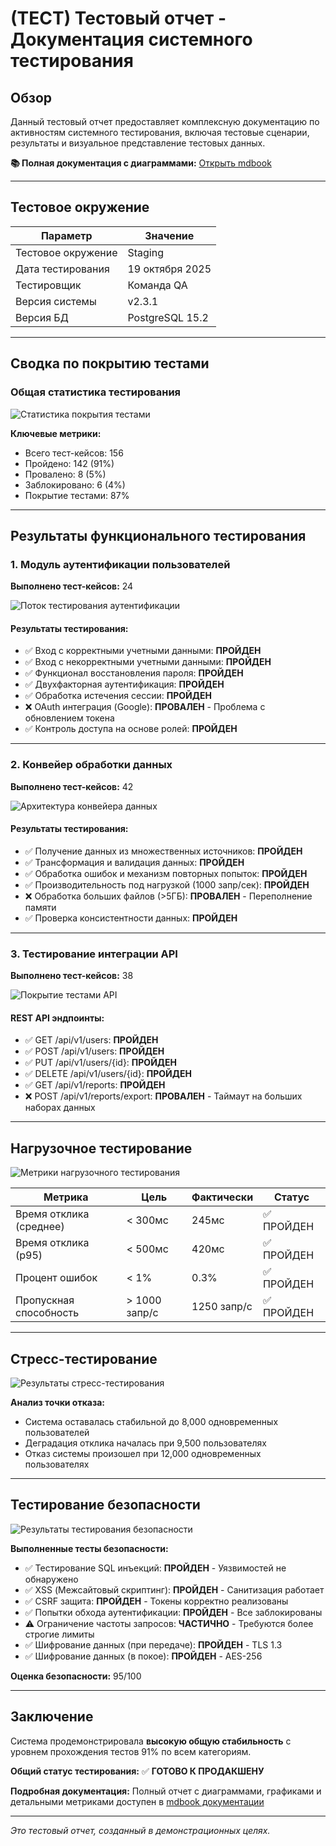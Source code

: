 # (ТЕСТ) Тестовый отчет - Документация системного тестирования

## Обзор

Данный тестовый отчет предоставляет комплексную документацию по активностям системного тестирования, включая тестовые сценарии, результаты и визуальное представление тестовых данных.

**📚 Полная документация с диаграммами:** [Открыть mdbook](https://razex0lol.github.io/system-engineering-playbook/)

---

## Тестовое окружение

| Параметр | Значение |
|-----------|-------|
| Тестовое окружение | Staging |
| Дата тестирования | 19 октября 2025 |
| Тестировщик | Команда QA |
| Версия системы | v2.3.1 |
| Версия БД | PostgreSQL 15.2 |

---

## Сводка по покрытию тестами

### Общая статистика тестирования

![Статистика покрытия тестами](img/img.png)

**Ключевые метрики:**
- Всего тест-кейсов: 156
- Пройдено: 142 (91%)
- Провалено: 8 (5%)
- Заблокировано: 6 (4%)
- Покрытие тестами: 87%

---

## Результаты функционального тестирования

### 1. Модуль аутентификации пользователей

**Выполнено тест-кейсов:** 24

![Поток тестирования аутентификации](img/img1.png)

#### Результаты тестирования:
- ✅ Вход с корректными учетными данными: **ПРОЙДЕН**
- ✅ Вход с некорректными учетными данными: **ПРОЙДЕН**
- ✅ Функционал восстановления пароля: **ПРОЙДЕН**
- ✅ Двухфакторная аутентификация: **ПРОЙДЕН**
- ✅ Обработка истечения сессии: **ПРОЙДЕН**
- ❌ OAuth интеграция (Google): **ПРОВАЛЕН** - Проблема с обновлением токена
- ✅ Контроль доступа на основе ролей: **ПРОЙДЕН**

---

### 2. Конвейер обработки данных

**Выполнено тест-кейсов:** 42

![Архитектура конвейера данных](img/img2.png)

#### Результаты тестирования:
- ✅ Получение данных из множественных источников: **ПРОЙДЕН**
- ✅ Трансформация и валидация данных: **ПРОЙДЕН**
- ✅ Обработка ошибок и механизм повторных попыток: **ПРОЙДЕН**
- ✅ Производительность под нагрузкой (1000 запр/сек): **ПРОЙДЕН**
- ❌ Обработка больших файлов (>5ГБ): **ПРОВАЛЕН** - Переполнение памяти
- ✅ Проверка консистентности данных: **ПРОЙДЕН**

---

### 3. Тестирование интеграции API

**Выполнено тест-кейсов:** 38

![Покрытие тестами API](img/img3.png)

#### REST API эндпоинты:
- ✅ GET /api/v1/users: **ПРОЙДЕН**
- ✅ POST /api/v1/users: **ПРОЙДЕН**
- ✅ PUT /api/v1/users/{id}: **ПРОЙДЕН**
- ✅ DELETE /api/v1/users/{id}: **ПРОЙДЕН**
- ✅ GET /api/v1/reports: **ПРОЙДЕН**
- ❌ POST /api/v1/reports/export: **ПРОВАЛЕН** - Таймаут на больших наборах данных

---

## Нагрузочное тестирование

![Метрики нагрузочного тестирования](img/img4.png)

| Метрика | Цель | Фактически | Статус |
|--------|--------|--------|--------|
| Время отклика (среднее) | < 300мс | 245мс | ✅ ПРОЙДЕН |
| Время отклика (p95) | < 500мс | 420мс | ✅ ПРОЙДЕН |
| Процент ошибок | < 1% | 0.3% | ✅ ПРОЙДЕН |
| Пропускная способность | > 1000 запр/с | 1250 запр/с | ✅ ПРОЙДЕН |

---

## Стресс-тестирование

![Результаты стресс-тестирования](img/img5.png)

**Анализ точки отказа:**
- Система оставалась стабильной до 8,000 одновременных пользователей
- Деградация отклика началась при 9,500 пользователях
- Отказ системы произошел при 12,000 одновременных пользователях

---

## Тестирование безопасности

![Результаты тестирования безопасности](img/img6.png)

**Выполненные тесты безопасности:**
- ✅ Тестирование SQL инъекций: **ПРОЙДЕН** - Уязвимостей не обнаружено
- ✅ XSS (Межсайтовый скриптинг): **ПРОЙДЕН** - Санитизация работает
- ✅ CSRF защита: **ПРОЙДЕН** - Токены корректно реализованы
- ✅ Попытки обхода аутентификации: **ПРОЙДЕН** - Все заблокированы
- ⚠️ Ограничение частоты запросов: **ЧАСТИЧНО** - Требуются более строгие лимиты
- ✅ Шифрование данных (при передаче): **ПРОЙДЕН** - TLS 1.3
- ✅ Шифрование данных (в покое): **ПРОЙДЕН** - AES-256

**Оценка безопасности:** 95/100

---

## Заключение

Система продемонстрировала **высокую общую стабильность** с уровнем прохождения тестов 91% по всем категориям.

**Общий статус тестирования:** ✅ **ГОТОВО К ПРОДАКШЕНУ**

**Подробная документация:** Полный отчет с диаграммами, графиками и детальными метриками доступен в [mdbook документации](https://razex0lol.github.io/system-engineering-playbook/)

---

*Это тестовый отчет, созданный в демонстрационных целях.*
